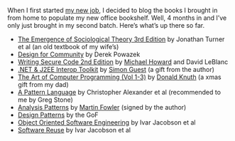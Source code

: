 When I first started [my new
job](http://devhawk.net/2003/09/19/today-is-the-last-day-of-my-life-so-far/), I
decided to blog the books I brought in from home to populate my new
office bookshelf. Well, 4 months in and I’ve only just brought in my
second batch. Here’s what’s up there so far.

-   [The Emergence of Sociological Theory 3rd
    Edition](http://search.barnesandnoble.com/textbooks/booksearch/isbnInquiry.asp?isbn=0534509053)
    by Jonathan Turner et al (an old textbook of my wife’s)
-   [Design for Community](http://www.designforcommunity.com/) by Derek
    Powazek
-   [Writing Secure Code 2nd
    Edition](http://www.microsoft.com/MSPress/books/5957.asp) by
    [Michael Howard](http://blogs.msdn.com/michael_howard/) and David
    LeBlanc
-   [.NET & J2EE Interop
    Toolkit](http://www.microsoft.com/MSPress/books/6711.asp) by [Simon
    Guest](http://blogs.msdn.com/smguest) (a gift from the author)
-   [The Art of Computer Programming (Vol
    1-3)](http://search.barnesandnoble.com/booksearch/isbnInquiry.asp?isbn=0201485419)
    by [Donald Knuth](http://www-cs-faculty.stanford.edu/~knuth/) (a
    xmas gift from my dad)
-   [A Pattern
    Language](http://search.barnesandnoble.com/booksearch/isbnInquiry.asp?isbn=0195019199)
    by Christopher Alexander et al (recommended to me by Greg Stone)
-   [Analysis
    Patterns](http://search.barnesandnoble.com/textbooks/booksearch/isbnInquiry.asp?isbn=0201895420)
    by [Martin Fowler](http://www.martinfowler.com/) (signed by the
    author)
-   [Design
    Patterns](http://search.barnesandnoble.com/booksearch/isbnInquiry.asp?isbn=0201633612)
    by the GoF
-   [Object Oriented Software
    Engineering](http://search.barnesandnoble.com/textbooks/booksearch/isbnInquiry.asp?isbn=0201544350)
    by Ivar Jacobson et al
-   [Software
    Reuse](http://search.barnesandnoble.com/textbooks/booksearch/isbnInquiry.asp?isbn=0201924765)
    by Ivar Jacobson et al

